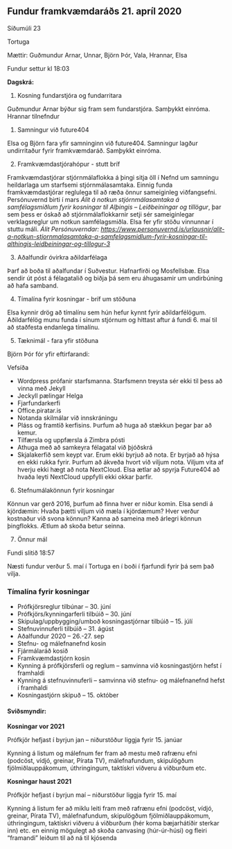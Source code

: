 ## Fundur framkvæmdaráðs 21. apríl 2020

Síðumúli 23 

Tortuga 

Mættir: Guðmundur Arnar, Unnar, Björn Þór, Vala, Hrannar, Elsa

Fundur settur kl 18:03

**Dagskrá:**
    
1. Kosning fundarstjóra og fundarritara

Guðmundur Arnar býður sig fram sem fundarstjóra. Samþykkt einróma. Hrannar tilnefndur 

1. Samningur við future404

Elsa og Björn fara yfir samninginn við future404. Samningur lagður undirritaður fyrir framkvæmdaráð. Samþykkt einróma.

2. Framkvæmdastjórahópur - stutt bríf

Framkvæmdastjórar stjórnmálaflokka á þingi sitja öll í Nefnd um samningu heildarlaga um starfsemi stjórnmálasamtaka. Einnig funda framkvæmdastjórar reglulega til að ræða önnur sameiginleg viðfangsefni. Persónuvernd birti í mars *Álit á notkun stjórnmálasamtaka á samfélagsmiðlum fyrir kosningar til Alþingis – Leiðbeiningar og tillögur*, þar sem þess er óskað að stjórnmálaflokkarnir setji sér sameiginlegar verklagsreglur um notkun samfélagsmiðla. Elsa fer yfir stöðu vinnunnar í stuttu máli. 
*Álit Persónuverndar: https://www.personuvernd.is/urlausnir/alit-a-notkun-stjornmalasamtaka-a-samfelagsmidlum-fyrir-kosningar-til-althingis-leidbeiningar-og-tillogur-3*

3. Aðalfundir óvirkra aðildarfélaga

Þarf að boða til aðalfundar í Suðvestur. Hafnarfirði og Mosfellsbæ. Elsa sendir út póst á félagatalið og biðja þá sem eru áhugasamir um undirbúning að hafa samband.

4. Tímalína fyrir kosningar - bríf um stöðuna

Elsa kynnir drög að tímalínu sem hún hefur kynnt fyrir aðildarfélögum. Aðildarfélög munu funda í sínum stjórnum og hittast aftur á fundi 6. maí til að staðfesta endanlega tímalínu.
   
5. Tæknimál - fara yfir stöðuna

Björn Þór fór yfir eftirfarandi:

Vefsíða


* Wordpress prófanir starfsmanna. Starfsmenn treysta sér ekki til þess að vinna með Jekyll
* Jeckyll pælingar Helga
* Fjarfundarkerfi
* Office.piratar.is
* Notanda skilmálar við innskráningu
* Pláss og framtíð kerfisins. Þurfum að huga að stækkun þegar þar að kemur.
* Tilfærsla og uppfærsla á Zimbra pósti
* Athuga með að samkeyra félagatal við þjóðskrá
* Skjalakerfið sem keypt var. Erum ekki byrjuð að nota. Er byrjað að hýsa en ekki rukka fyrir. Þurfum að ákveða hvort við viljum nota. Viljum vita af hverju ekki hægt að nota NextCloud. Elsa ætlar að spyrja Future404 að hvaða leyti NextCloud uppfylli ekki okkar þarfir.

6. Stefnumálakönnun fyrir kosningar

Könnun var gerð 2016, þurfum að finna hver er niður komin. Elsa sendi á kjördæmin: Hvaða þætti viljum við mæla í kjördæmum? Hver verður kostnaður við svona könnun? Kanna að sameina með árlegri könnun þingflokks. Ætlum að skoða betur seinna.

7. Önnur mál
    
Fundi slitið 18:57

Næsti fundur verður 5. maí í Tortuga en í boði í fjarfundi fyrir þá sem það vilja.

### Tímalína fyrir kosningar
    
* Prófkjörsreglur tilbúnar – 30. júní
* Prófkjörs/kynningarferli tilbúið – 30. júní
* Skipulag/uppbygging/umboð kosningastjórnar tilbúið – 15. júlí
* Stefnuvinnuferli tilbúið – 31. ágúst
* Aðalfundur 2020 – 26.-27. sep
* Stefnu- og málefnanefnd kosin
* Fjármálaráð kosið
* Framkvæmdastjórn kosin
* Kynning á prófkjörsferli og reglum – samvinna við kosningastjórn hefst í framhaldi
* Kynning á stefnuvinnuferli – samvinna við stefnu- og málefnanefnd hefst í framhaldi
* Kosningastjórn skipuð – 15. október

#### Sviðsmyndir: 

**Kosningar vor 2021**

Prófkjör hefjast í byrjun jan – niðurstöður liggja fyrir 15. janúar

Kynning á listum og málefnum fer fram að mestu með rafrænu efni (podcöst, vídjó, greinar, Pírata TV), málefnafundum, skipulögðum fjölmiðlauppákomum, úthringingum, taktískri viðveru á viðburðum etc.

**Kosningar haust 2021**

Prófkjör hefjast í byrjun maí – niðurstöður liggja fyrir 15. maí

Kynning á listum fer að miklu leiti fram með rafrænu efni (podcöst, vídjó, greinar, Pírata TV), málefnafundum, skipulögðum fjölmiðlauppákomum, úthringingum, taktískri viðveru á viðburðum (hér koma bæjarhátíðir sterkar inn) etc. en einnig mögulegt að skoða canvasing (húr-úr-húsi) og fleiri “framandi” leiðum til að ná til kjósenda


